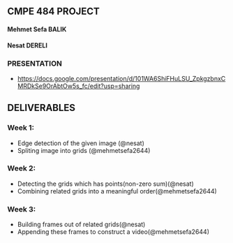 
## CMPE 484 PROJECT
#### Mehmet Sefa BALIK 
#### Nesat DERELI

### PRESENTATION

- https://docs.google.com/presentation/d/101WA6ShiFHuLSU_ZpkgzbnxCMRDkSe9OrAbtOw5s_fc/edit?usp=sharing

## DELIVERABLES

### Week 1:
- Edge detection of the given image (@nesat)
- Spliting image into grids (@mehmetsefa2644)


### Week 2:
- Detecting the grids which has points(non-zero sum)(@nesat)
- Combining related grids into a meaningful order(@mehmetsefa2644)


### Week 3:
- Building frames out of related grids(@nesat)
- Appending these frames to construct a video(@mehmetsefa2644)
